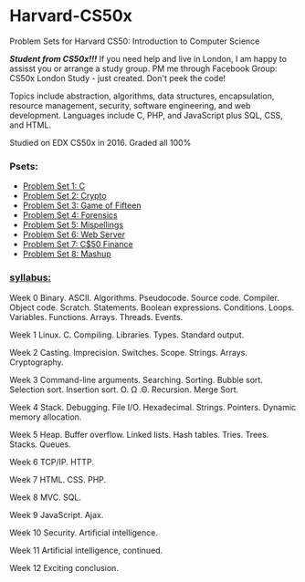 # Harvard-CS50x
Problem Sets for Harvard CS50: Introduction to Computer Science

*****Student from CS50x!!!*****
If you need help and live in London, I am happy to assisst you or arrange a study group.
PM me through Facebook Group: CS50x London Study - just created. Don't peek the code!

Topics include abstraction, algorithms, data structures, encapsulation, resource management, security, software engineering, and web development. Languages include C, PHP, and JavaScript plus SQL, CSS, and HTML. 

Studied on EDX CS50x in 2016. Graded all 100%

### Psets:
- [Problem Set 1: C](https://cdn.cs50.net/2015/x/psets/1/pset1/pset1.html)
- [Problem Set 2: Crypto](http://cdn.cs50.net/2016/x/psets/2/pset2/pset2.html)
- [Problem Set 3: Game of Fifteen](http://cdn.cs50.net/2016/x/psets/3/pset3/pset3.html)
- [Problem Set 4: Forensics](http://cdn.cs50.net/2016/x/psets/4/pset4/pset4.html)
- [Problem Set 5: Mispellings](http://cdn.cs50.net/2016/x/psets/5/pset5/pset5.html)
- [Problem Set 6: Web Server](http://cdn.cs50.net/2016/x/psets/6/pset6/pset6.html)
- [Problem Set 7: C$50 Finance](http://cdn.cs50.net/2016/x/psets/7/pset7/pset7.html)
- [Problem Set 8: Mashup](http://cdn.cs50.net/2016/x/psets/8/pset8/pset8.html)



### [syllabus:](http://cdn.cs50.net/2016/x/references/syllabus/syllabus.html)

Week 0
Binary. ASCII. Algorithms. Pseudocode. Source code. Compiler. Object code. Scratch. Statements. Boolean expressions. Conditions. Loops. Variables. Functions. Arrays. Threads. Events.

Week 1
Linux. C. Compiling. Libraries. Types. Standard output.

Week 2
Casting. Imprecision. Switches. Scope. Strings. Arrays. Cryptography.

Week 3
Command-line arguments. Searching. Sorting. Bubble sort. Selection sort. Insertion sort. O. Ω .Θ. Recursion. Merge Sort.

Week 4
Stack. Debugging. File I/O. Hexadecimal. Strings. Pointers. Dynamic memory allocation.

Week 5
Heap. Buffer overflow. Linked lists. Hash tables. Tries. Trees. Stacks. Queues.

Week 6
TCP/IP. HTTP.

Week 7
HTML. CSS. PHP.

Week 8
MVC. SQL.

Week 9
JavaScript. Ajax.

Week 10
Security. Artificial intelligence.

Week 11
Artificial intelligence, continued.

Week 12
Exciting conclusion.
